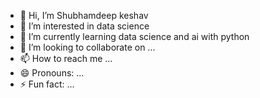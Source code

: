 - 👋 Hi, I’m Shubhamdeep keshav
- 👀 I’m interested in data science
- 🌱 I’m currently learning data science and ai with python
- 💞️ I’m looking to collaborate on ...
- 📫 How to reach me ...
- 😄 Pronouns: ...
- ⚡ Fun fact: ...

<!---
darkdemon45/darkdemon45 is a ✨ special ✨ repository because its `README.md` (this file) appears on your GitHub profile.
You can click the Preview link to take a look at your changes.
--->

